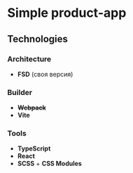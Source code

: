 # Simple product-app

## Technologies

### Architecture

- **FSD** (своя версия)

### Builder

- **~~Webpack~~**
- **Vite**

### Tools

- **TypeScript**
- **React**
- **SCSS** + **CSS Modules**
